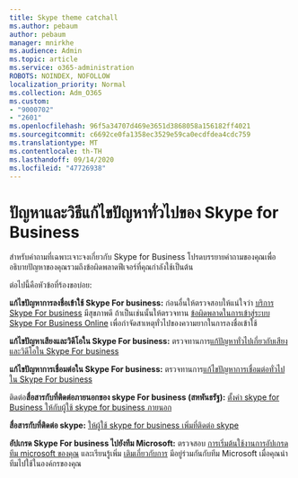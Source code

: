 ```yaml
---
title: Skype theme catchall
ms.author: pebaum
author: pebaum
manager: mnirkhe
ms.audience: Admin
ms.topic: article
ms.service: o365-administration
ROBOTS: NOINDEX, NOFOLLOW
localization_priority: Normal
ms.collection: Adm_O365
ms.custom:
- "9000702"
- "2601"
ms.openlocfilehash: 96f5a34707d469e3651d3868058a156182ff4021
ms.sourcegitcommit: c6692ce0fa1358ec3529e59ca0ecdfdea4cdc759
ms.translationtype: MT
ms.contentlocale: th-TH
ms.lasthandoff: 09/14/2020
ms.locfileid: "47726938"
---
```

# <a name="skype-for-business-common-issues-and-resolutions"></a>ปัญหาและวิธีแก้ไขปัญหาทั่วไปของ Skype for Business 

สำหรับคำถามที่เฉพาะเจาะจงเกี่ยวกับ Skype for Business โปรดบรรยายคำถามของคุณเพื่ออธิบายปัญหาของคุณรวมถึงข้อผิดพลาดฟีเจอร์ที่คุณกำลังใช้เป็นต้น 

ต่อไปนี้คือหัวข้อที่ร้องขอบ่อย:

**แก้ไขปัญหาการลงชื่อเข้าใช้ Skype For business:** ก่อนอื่นให้ตรวจสอบให้แน่ใจว่า [บริการ Skype For business](https://admin.microsoft.com/Adminportal/Home?source=applauncher#/servicehealth) มีสุขภาพดี ถ้าเป็นเช่นนั้นให้ตรวจทาน [ข้อผิดพลาดในการเข้าสู่ระบบ Skype For Business Online](https://docs.microsoft.com/SkypeForBusiness/set-up-skype-for-business-online/troubleshooting-sign-in-errors-for-admins#check-for-common-causes-of-skype-for-business-online-sign-in-errors) เพื่อกำจัดสาเหตุทั่วไปของความยากในการลงชื่อเข้าใช้
 
**แก้ไขปัญหาเสียงและวิดีโอใน Skype For business:** ตรวจทานการ[แก้ปัญหาทั่วไปเกี่ยวกับเสียงและวิดีโอใน Skype For business](https://support.office.com/article/Troubleshoot-audio-and-video-in-Skype-for-Business-62777bc6-c52b-47ae-84ba-a8905c3b71dc) 

**แก้ไขปัญหาการเชื่อมต่อใน Skype For business:** ตรวจทานการ[แก้ไขปัญหาการเชื่อมต่อทั่วไปใน Skype For business](https://support.office.com/article/troubleshoot-connection-issues-in-skype-for-business-ca302828-783f-425c-bbe2-356348583771)

ติดต่อ**สื่อสารกับที่ติดต่อภายนอกของ skype For business (สหพันธรัฐ):** [ตั้งค่า skype for Business ให้กับผู้ใช้ skype for business ภายนอก](https://docs.microsoft.com/SkypeForBusiness/set-up-skype-for-business-online/allow-users-to-contact-external-skype-for-business-users)

**สื่อสารกับที่ติดต่อ skype:** [ให้ผู้ใช้ skype for business เพิ่มที่ติดต่อ skype](https://docs.microsoft.com/SkypeForBusiness/set-up-skype-for-business-online/let-skype-for-business-users-add-skype-contacts)

**อัปเกรด Skype For business ไปยังทีม Microsoft:** ตรวจสอบ [การเริ่มต้นใช้งานการอัปเกรดทีม microsoft ของคุณ](https://docs.microsoft.com/microsoftteams/upgrade-start-here) และเรียนรู้เพิ่ม [เติมเกี่ยวกับการ](https://docs.microsoft.com/microsoftteams/coexistence-chat-calls-presence) มีอยู่ร่วมกันกับทีม Microsoft เมื่อคุณนำทีมไปใช้ในองค์กรของคุณ 